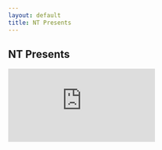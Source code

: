 ```yaml
---
layout: default
title: NT Presents
---
```


NT Presents
---------

<iframe class="showcase-frame" src="http://player.vimeo.com/video/70820493?title=0&amp;byline=0&amp;portrait=0&amp;color=939b9e&amp;autoplay=1&amp;loop=1&amp;api=1" frameborder="0" webkitAllowFullScreen mozallowfullscreen allowFullScreen></iframe>

<div class="video-cover"></div>
